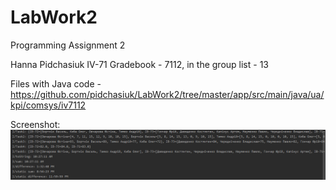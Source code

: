# LabWork2
 Programming Assignment 2
 
 Hanna Pidchasiuk IV-71
 Gradebook - 7112, in the group list - 13
 
 Files with Java code - https://github.com/pidchasiuk/LabWork2/tree/master/app/src/main/java/ua/kpi/comsys/iv7112
 
 Screenshot:
 ![alt text](2020-10-06_12-44-33.png)

